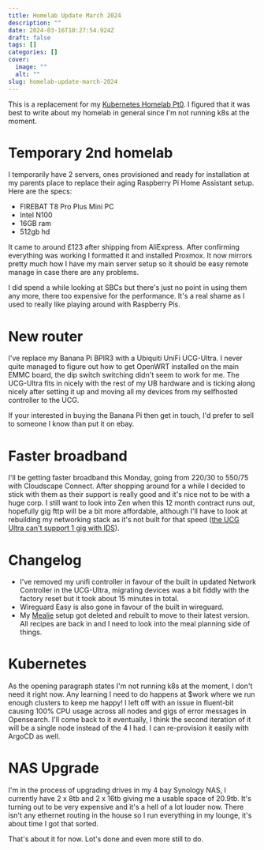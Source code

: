 ```yaml
---
title: Homelab Update March 2024
description: ""
date: 2024-03-16T10:27:54.924Z
draft: false
tags: []
categories: []
cover:
  image: ""
  alt: ""
slug: homelab-update-march-2024
---
```


This is a replacement for my [Kubernetes Homelab Pt0](posts/kubernetes-homelab-journey-pt0/). I figured that it was best to write about my homelab in general since I'm not running k8s at the moment.

# Temporary 2nd homelab

I temporarily have 2 servers, ones provisioned and ready for installation at my parents place to replace their aging Raspberry Pi Home Assistant setup. Here are the specs:

* FIREBAT T8 Pro Plus Mini PC
* Intel N100
* 16GB ram
* 512gb hd

It came to around £123 after shipping from AliExpress. After confirming everything was working I formatted it and installed Proxmox. It now mirrors pretty much how I have my main server setup so it should be easy remote manage in case there are any problems.

I did spend a while looking at SBCs but there's just no point in using them any more, there too expensive for the performance. It's a real shame as I used to really like playing around with Raspberry Pis.

# New router

I've replace my Banana Pi BPIR3 with a Ubiquiti UniFi UCG-Ultra. I never quite managed to figure out how to get OpenWRT installed on the main EMMC board, the dip switch switching didn't seem to work for me. The UCG-Ultra fits in nicely with the rest of my UB hardware and is ticking along nicely after setting it up and moving all my devices from my selfhosted controller to the UCG.

If your interested in buying the Banana Pi then get in touch, I'd prefer to sell to someone I know than put it on ebay.

# Faster broadband

I'll be getting faster broadband this Monday, going from 220/30 to 550/75 with Cloudscape Connect. After shopping around for a while I decided to stick with them as their support is really good and it's nice not to be with a huge corp. I still want to look into Zen when this 12 month contract runs out, hopefully gig fttp will be a bit more affordable, although I'll have to look at rebuilding my networking stack as it's not built for that speed ([the UCG Ultra can't support 1 gig with IDS](https://community.ui.com/questions/UCG-Ultra-upstream-capped-PPPoE-issue/1eaa6553-33b2-450d-8edf-846e20377a55)).

# Changelog

* I've removed my unifi controller in favour of the built in updated Network Controller in the UCG-Ultra, migrating devices was a bit fiddly with the factory reset but it took about 15 minutes in total.
* Wireguard Easy is also gone in favour of the built in wireguard.
* My [Mealie](https://github.com/mealie-recipes/mealie) setup got deleted and rebuilt to move to their latest version. All recipes are back in and I need to look into the meal planning side of things.

# Kubernetes

As the opening paragraph states I'm not running k8s at the moment, I don't need it right now. Any learning I need to do happens at $work where we run enough clusters to keep me happy! I left off with an issue in fluent-bit causing 100% CPU usage across all nodes and gigs of error messages in Opensearch. I'll come back to it eventually, I think the second iteration of it will be a single node instead of the 4 I had. I can re-provision it easily with ArgoCD as well.

# NAS Upgrade

I'm in the process of upgrading drives in my 4 bay Synology NAS, I currently have 2 x 8tb and 2 x 16tb giving me a usable space of 20.9tb. It's turning out to be very expensive and it's a hell of a lot louder now. There isn't any ethernet routing in the house so I run everything in my lounge, it's about time I got that sorted.


That's about it for now. Lot's done and even more still to do.